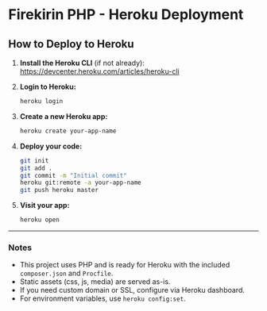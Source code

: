 # Firekirin PHP - Heroku Deployment

## How to Deploy to Heroku

1. **Install the Heroku CLI** (if not already):
   https://devcenter.heroku.com/articles/heroku-cli

2. **Login to Heroku:**
   ```sh
   heroku login
   ```

3. **Create a new Heroku app:**
   ```sh
   heroku create your-app-name
   ```

4. **Deploy your code:**
   ```sh
   git init
   git add .
   git commit -m "Initial commit"
   heroku git:remote -a your-app-name
   git push heroku master
   ```

5. **Visit your app:**
   ```sh
   heroku open
   ```

---

### Notes
- This project uses PHP and is ready for Heroku with the included `composer.json` and `Procfile`.
- Static assets (css, js, media) are served as-is.
- If you need custom domain or SSL, configure via Heroku dashboard.
- For environment variables, use `heroku config:set`. 